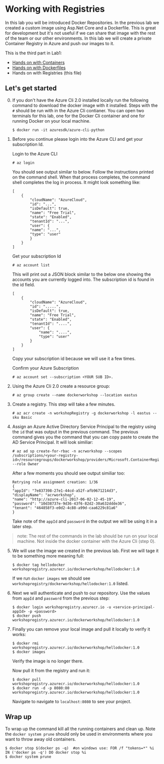 # Working with Registries

In this lab you will be introduced Docker Repositories.  In the previous lab we created a custom image using Asp.Net Core and a Dockerfile.  This is great for development but it's not useful if we can share that image with the rest of the team or our other environments.  In this lab we will create a private Container Registry in Azure and push our images to it.

This is the third part in Lab1:

- [Hands on with Containers](Hands-on-with-containers.md)
- [Hands on with Dockerfiles](Hands-on-with-dockerfiles.md)
- Hands on with Registries (this file)


## Let's get started

0. If you don't have the Azure Cli 2.0 installed locally run the following command to download the docker image with it installed.  Steps with the ```#``` should be run with in the Azure Cli contianer.  You can open two terminals for this lab, one for the Docker Cli container and one for running Docker on your local machine.

    ```
    $ docker run -it azuresdk/azure-cli-python 
    ```

1. Before you continue please login into the Azure CLI and get your subscription Id.

    Login to the Azure CLI
    
    ```
    # az login
    ```

    You should see output similar to below. Follow the instructions printed on the command shell. When that process completes, the command shell completes the log in process. It might look something like:

    ```
    [
        {
            "cloudName": "AzureCloud",
            "id": "...",
            "isDefault": true,
            "name": "Free Trial",
            "state": "Enabled",
            "tenantId": "...",
            "user": {
            "name": "...",
            "type": "user"
            }
        }
    ] 
    ```

    Get your subscription Id
    
    ```
    # az account list
    ```

    This will print out a JSON block similar to the below one showing the accounts you are currently logged into. The subscription id is found in the id field.

    ```
    [
        {
            "cloudName": "AzureCloud",
            "id": ".....",
            "isDefault": true,
            "name": "Free Trial",
            "state": "Enabled",
            "tenantId": "....",
            "user": {
                "name": "....",
                "type": "user"
            }
        }
    ]
    ```

    Copy your subscription id because we will use it a few times.

    Confirm your Azure Subscription

    ```
    # az account set --subscription <YOUR SUB ID>.  
    ```

2. Using the Azure Cli 2.0 create a resource group:

    ```
    # az group create --name dockerworkshop --location eastus
    ```

3. Create a registry.  This step will take a few minutes.

    ```
    # az acr create -n workshopRegistry -g dockerworkshop -l eastus --sku Basic
    ```

4.  Assign an Azure Active Directory Service Principal to the registry using the ```id``` that was output in the previous command.  The previous command gives you the command that you can copy paste to create the AD Service Principal.  It will look similiar:

    ```
    # az ad sp create-for-rbac -n acrworkshop --scopes /subscriptions/<your-registry-id>/resourcegroups/dockerworkshop/providers/Microsoft.ContainerRegistry/registries/workshopRegistry --role Owner 
    ```

    After a few  moments you should see output similiar too:

    ```
    Retrying role assignment creation: 1/36
    {
    "appId": "7e837398-27e1-44cd-a52f-afb9671214d3",
    "displayName": "acrworkshop",
    "name": "http://azure-cli-2017-06-02-12-45-19",
    "password": "10d38737e-9d36-43f6-82d2-30a632ddde36",
    "tenant": "464858f3-e0d2-4c88-a99d-caa6229c81a6"
    }
    ```

    Take note of the ```appId``` and ```password``` in the output we will be using it in a later step.

> note: The rest of the commands in the lab should be run on your local machine. Not inside the docker container with the Azure Cli (step 0).

5. We will use the image we created in the previous lab.  First we will tage it to be something more meaning full:

    ```
    $ docker tag hellodocker workshopregistry.azurecr.io/dockerworkshop/hellodocker:1.0
    ```

    If we run ```docker images``` we should see ```workshopregistry/dockerworkshop/hellodocker:1.0``` listed.

6. Next we will authenticate and push to our repository.  Use the values from ```appId``` and ```password``` from the previous step:

    ```
    $ docker login workshopregistry.azurecr.io -u <service-principal-appId> -p <password> 
    $ docker push workshopregistry.azurecr.io/dockerworkshop/hellodocker:1.0
    ```

7. Finally you can remove your local image and pull it locally to verify it works:

    ```
    $ docker rmi workshopregistry.azurecr.io/dockerworkshop/hellodocker:1.0
    $ docker images
    ```

    Verify the image is no longer there.

    Now pull it from the registry and run it:

    ```
    $ docker pull workshopregistry.azurecr.io/dockerworkshop/hellodocker:1.0
    $ docker run -d -p 8080:80 workshopregistry.azurecr.io/dockerworkshop/hellodocker:1.0
    ```

     Navigate to navigate to ```localhost:8080``` to see your project. 

## Wrap up
To wrap up the command kill all the running containers and clean up.  Note the ```docker system prune``` should only be used in environments where you want to throw away old containers.

```
$ docker stop $(docker ps -q)  #on windows use: FOR /f "tokens=*" %i IN ('docker ps -q') DO docker stop %i
$ docker system prune
```

